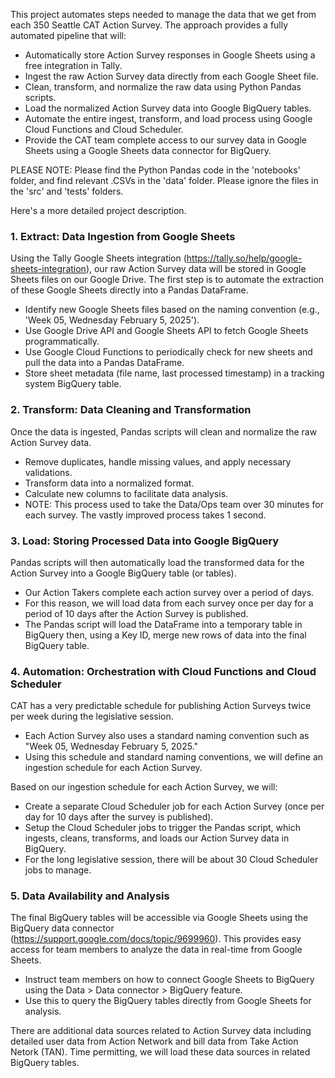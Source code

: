 This project automates steps needed to manage the data that we get from each 350 Seattle CAT Action Survey. The approach provides a fully automated pipeline that will:
 - Automatically store Action Survey responses in Google Sheets using a free integration in Tally.
 - Ingest the raw Action Survey data directly from each Google Sheet file.
 - Clean, transform, and normalize the raw data using Python Pandas scripts.
 - Load the normalized Action Survey data into Google BigQuery tables.
 - Automate the entire ingest, transform, and load process using Google Cloud Functions and Cloud Scheduler.
 - Provide the CAT team complete access to our survey data in Google Sheets using a Google Sheets data connector for BigQuery.

PLEASE NOTE: Please find the Python Pandas code in the 'notebooks' folder, and find relevant .CSVs in the 'data' folder. Please ignore the files in the 'src' and 'tests' folders.

Here's a more detailed project description.

### 1. Extract: Data Ingestion from Google Sheets
Using the Tally Google Sheets integration (https://tally.so/help/google-sheets-integration), our raw Action Survey data will be stored in Google Sheets files on our Google Drive. The first step is to automate the extraction of these Google Sheets directly into a Pandas DataFrame. 
 - Identify new Google Sheets files based on the naming convention (e.g., 'Week 05, Wednesday February 5, 2025').
 - Use Google Drive API and Google Sheets API to fetch Google Sheets programmatically.
 - Use Google Cloud Functions to periodically check for new sheets and pull the data into a Pandas DataFrame.
 - Store sheet metadata (file name, last processed timestamp) in a tracking system BigQuery table.

### 2. Transform: Data Cleaning and Transformation
Once the data is ingested, Pandas scripts will clean and normalize the raw Action Survey data.
 - Remove duplicates, handle missing values, and apply necessary validations.
 - Transform data into a normalized format.
 - Calculate new columns to facilitate data analysis.
 - NOTE: This process used to take the Data/Ops team over 30 minutes for each survey. The vastly improved process takes 1 second.

### 3. Load: Storing Processed Data into Google BigQuery
Pandas scripts will then automatically load the transformed data for the Action Survey into a Google BigQuery table (or tables).
 - Our Action Takers complete each action survey over a period of days.
 - For this reason, we will load data from each survey once per day for a period of 10 days after the Action Survey is published.
 - The Pandas script will load the DataFrame into a temporary table in BigQuery then, using a Key ID, merge new rows of data into the final BigQuery table.

### 4. Automation: Orchestration with Cloud Functions and Cloud Scheduler
CAT has a very predictable schedule for publishing Action Surveys twice per week during the legislative session. 
 - Each Action Survey also uses a standard naming convention such as "Week 05, Wednesday February 5, 2025." 
 - Using this schedule and standard naming conventions, we will define an ingestion schedule for each Action Survey.

Based on our ingestion schedule for each Action Survey, we will:
 - Create a separate Cloud Scheduler job for each Action Survey (once per day for 10 days after the survey is published).
 - Setup the Cloud Scheduler jobs to trigger the Pandas script, which ingests, cleans, transforms, and loads our Action Survey data in BigQuery.
 - For the long legislative session, there will be about 30 Cloud Scheduler jobs to manage.

### 5. Data Availability and Analysis
The final BigQuery tables will be accessible via Google Sheets using the BigQuery data connector (https://support.google.com/docs/topic/9699960). This provides easy access for team members to analyze the data in real-time from Google Sheets.
 - Instruct team members on how to connect Google Sheets to BigQuery using the Data > Data connector > BigQuery feature.
 - Use this to query the BigQuery tables directly from Google Sheets for analysis.

There are additional data sources related to Action Survey data including detailed user data from Action Network and bill data from Take Action Netork (TAN). Time permitting, we will load these data sources in related BigQuery tables.